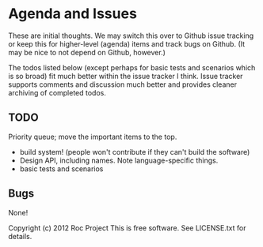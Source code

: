 Agenda and Issues
=================


These are initial thoughts.  We may switch this over to Github issue
tracking or keep this for higher-level (agenda) items and track bugs on
Github.  (It may be nice to not depend on Github, however.)

The todos listed below (except perhaps for basic tests and scenarios
which is so broad) fit much better within the issue tracker I
think. Issue tracker supports comments and discussion much better and
provides cleaner archiving of completed todos.

TODO
----

Priority queue; move the important items to the top.

* build system!  (people won't contribute if they can't build the
  software)
* Design API, including names.  Note language-specific things.
* basic tests and scenarios


Bugs
----

None!


Copyright (c) 2012 Roc Project
This is free software.  See LICENSE.txt for details.
